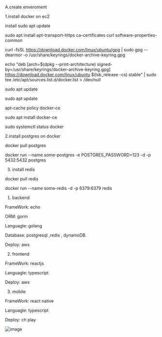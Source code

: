 A.create enveroment

1.install docker on ec2

install sudo apt update

sudo apt install apt-transport-https ca-certificates curl software-properties-common

curl -fsSL https://download.docker.com/linux/ubuntu/gpg | sudo gpg --dearmor -o /usr/share/keyrings/docker-archive-keyring.gpg

echo "deb [arch=$(dpkg --print-architecture) signed-by=/usr/share/keyrings/docker-archive-keyring.gpg] https://download.docker.com/linux/ubuntu $(lsb_release -cs) stable" | sudo tee /etc/apt/sources.list.d/docker.list > /dev/null

sudo apt update

sudo apt update

apt-cache policy docker-ce

sudo apt install docker-ce

sudo systemctl status docker

2.install postgres on docker

docker pull postgres

docker run --name some-postgres -e POSTGRES_PASSWORD=123 -d -p 5432:5432 postgres 

3. install redis

docker pull redis

docker run --name some-redis  -d -p 6379:6379 redis 

1. backend
   
FrameWork: echo
   
ORM: gorm
   
Languagle: golang
   
Database: postgresql ,redis , dynamoDB.
 
Deploy: aws

2. frontend

FrameWork: reactjs

Languagle: typescript

Deploy: aws

3. mobile

FrameWork: react native
   
Languagle: typescript
   
Deploy: ch play

![image](https://github.com/PTH-IT/karaoke/assets/56516439/7a5c4ae5-8ac2-4e0c-a9e9-ffd2a1495380)
